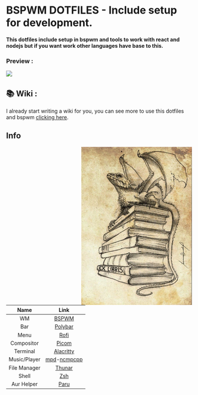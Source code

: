 # BSPWM DOTFILES - Include setup for development.
#### This dotfiles include setup in bspwm and tools to work with react and nodejs but if you want work other languages have base to this.

### Preview :
<img src="/preview.png" />

## 📚 Wiki :
I already start writing a wiki for you, you can see more to use this dotfiles and bspwm <a href="https://github.com/matheuscrestanifernandes/dotfiles/wiki">clicking here</a>.

## Info
<img src="/dragon.jpg" alt="Linux Fetch" align="right" width="300">

|Name|Link|
|:---:|:---:|
|WM|[BSPWM](https://github.com/baskerville/bspwm)|
|Bar|[Polybar](https://github.com/polybar/polybar)|
|Menu|[Rofi](https://github.com/davatorium/rofi)|
|Compositor|[Picom](https://archlinux.org/packages/community/x86_64/picom/)|
|Terminal|[Alacritty](https://github.com/alacritty/alacritty)|
|Music/Player|[mpd](https://archlinux.org/packages/extra/x86_64/mpd/)-[ncmpcpp](https://archlinux.org/packages/community/x86_64/ncmpcpp/)|
|File Manager|[Thunar](https://archlinux.org/packages/extra/x86_64/thunar/)|
|Shell|[Zsh](https://archlinux.org/packages/extra/x86_64/zsh/)|
|Aur Helper|[Paru](https://github.com/Morganamilo/paru)|
